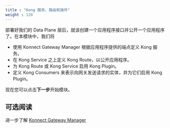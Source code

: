 ```yaml
---
title : "Kong 服务、路由和插件"
weight : 120
---
```


部署好我们的 Data Plane 层后，就该创建一个应用程序接口并公开一个应用程序了。在本模块中，我们将

* 使用 Konnect Gateway Manager 根据应用程序提供的端点定义 Kong 服务。
* 在 Kong Service 之上定义 Kong Route，以公开应用程序。
* 为 Kong Route 或 Kong Service 启用 Kong Plugin。
* 定义 Kong Consumers 来表示向网关发送请求的实体，并为它们启用 Kong Plugin。

现在您可以点击**下一步**开始模块。

## 可选阅读

进一步了解 [Konnect Gateway Manager](https://docs.konghq.com/konnect/gateway-manager//)

